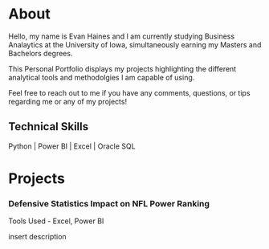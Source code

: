# About
Hello, my name is Evan Haines and I am currently studying Business Analaytics at the University of Iowa, simultaneously earning my Masters and Bachelors degrees.

This Personal Portfolio displays my projects highlighting the different analytical tools and methodolgies I am capable of using.

Feel free to reach out to me if you have any comments, questions, or tips regarding me or any of my projects!


## Technical Skills
Python | Power BI | Excel | Oracle SQL 


# Projects
### Defensive Statistics Impact on NFL Power Ranking
Tools Used - Excel, Power BI

  insert description

